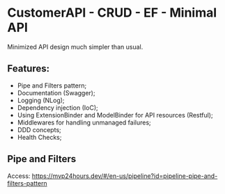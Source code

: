 # CustomerAPI - CRUD - EF - Minimal API
Minimized API design much simpler than usual.

## Features:
- Pipe and Filters pattern;
- Documentation (Swagger); 
- Logging (NLog); 
- Dependency injection (IoC);
- Using ExtensionBinder and ModelBinder for API resources (Restful);
- Middlewares for handling unmanaged failures;
- DDD concepts;
- Health Checks;

## Pipe and Filters
Access: https://mvp24hours.dev/#/en-us/pipeline?id=pipeline-pipe-and-filters-pattern